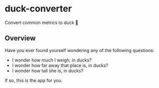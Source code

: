 # duck-converter
Convert common metrics to duck 🦆

## Overview
Have you ever found yourself wondering any of the following questions:
- I wonder how much I weigh, in ducks?
- I wonder how far away that place is, in ducks?
- I wonder how tall she is, in ducks?

If so, this is the app for you.